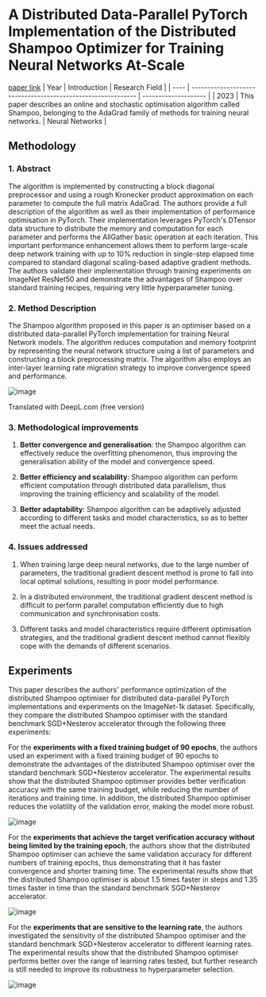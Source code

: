 # A Distributed Data-Parallel PyTorch Implementation of the Distributed Shampoo Optimizer for Training Neural Networks At-Scale
[paper link](https://arxiv.org/pdf/2309.06497) 
| Year | Introduction                                                         | Research Field                 |
| ---- | ------------------------------------------------------------ | -------------------- |
| 2023 | This paper describes an online and stochastic optimisation algorithm called Shampoo, belonging to the AdaGrad family of methods for training neural networks.          |  Neural Networks        |

## Methodology

### 1. Abstract
The algorithm is implemented by constructing a block diagonal preprocessor and using a rough Kronecker product approximation on each parameter to compute the full matrix AdaGrad. The authors provide a full description of the algorithm as well as their implementation of performance optimisation in PyTorch. Their implementation leverages PyTorch's DTensor data structure to distribute the memory and computation for each parameter and performs the AllGather basic operation at each iteration. This important performance enhancement allows them to perform large-scale deep network training with up to 10% reduction in single-step elapsed time compared to standard diagonal scaling-based adaptive gradient methods. The authors validate their implementation through training experiments on ImageNet ResNet50 and demonstrate the advantages of Shampoo over standard training recipes, requiring very little hyperparameter tuning.

### 2. Method Description 
The Shampoo algorithm proposed in this paper is an optimiser based on a distributed data-parallel PyTorch implementation for training Neural Network models. The algorithm reduces computation and memory footprint by representing the neural network structure using a list of parameters and constructing a block preprocessing matrix. The algorithm also employs an inter-layer learning rate migration strategy to improve convergence speed and performance.

![image](https://github.com/user-attachments/assets/a5e31dff-68b8-4118-8b7e-b8c9ead46250)

Translated with DeepL.com (free version)
### 3. Methodological improvements
  1. **Better convergence and generalisation**: the Shampoo algorithm can effectively reduce the overfitting phenomenon, thus improving the generalisation ability of the model and convergence speed.
  
  2. **Better efficiency and scalability**: Shampoo algorithm can perform efficient computation through distributed data parallelism, thus improving the training efficiency and scalability of the model.
  
  3. **Better adaptability**: Shampoo algorithm can be adaptively adjusted according to different tasks and model characteristics, so as to better meet the actual needs.

### 4. Issues addressed 
  1. When training large deep neural networks, due to the large number of parameters, the traditional gradient descent method is prone to fall into local optimal solutions, resulting in poor model performance.
  
  2. In a distributed environment, the traditional gradient descent method is difficult to perform parallel computation efficiently due to high communication and synchronisation costs.
  
  3. Different tasks and model characteristics require different optimisation strategies, and the traditional gradient descent method cannot flexibly cope with the demands of different scenarios.

## Experiments
This paper describes the authors' performance optimization of the distributed Shampoo optimiser for distributed data-parallel PyTorch implementations and experiments on the ImageNet-1k dataset. Specifically, they compare the distributed Shampoo optimiser with the standard benchmark SGD+Nesterov accelerator through the following three experiments:

For the **experiments with a fixed training budget of 90 epochs**, the authors used an experiment with a fixed training budget of 90 epochs to demonstrate the advantages of the distributed Shampoo optimiser over the standard benchmark SGD+Nesterov accelerator. The experimental results show that the distributed Shampoo optimiser provides better verification accuracy with the same training budget, while reducing the number of iterations and training time. In addition, the distributed Shampoo optimiser reduces the volatility of the validation error, making the model more robust.

![image](https://github.com/user-attachments/assets/7adfb049-bd9c-477a-bf83-6038549d2b0e)

For the **experiments that achieve the target verification accuracy without being limited by the training epoch**, the authors show that the distributed Shampoo optimiser can achieve the same validation accuracy for different numbers of training epochs, thus demonstrating that it has faster convergence and shorter training time. The experimental results show that the distributed Shampoo optimiser is about 1.5 times faster in steps and 1.35 times faster in time than the standard benchmark SGD+Nesterov accelerator.

![image](https://github.com/user-attachments/assets/b636b3bb-b322-49a8-a4e8-1faac14eccf9)

For the **experiments that are sensitive to the learning rate**, the authors investigated the sensitivity of the distributed Shampoo optimiser and the standard benchmark SGD+Nesterov accelerator to different learning rates. The experimental results show that the distributed Shampoo optimiser performs better over the range of learning rates tested, but further research is still needed to improve its robustness to hyperparameter selection.

![image](https://github.com/user-attachments/assets/c7298ebd-6dda-41d3-bdfa-56f6631ccbb3)
 
  
